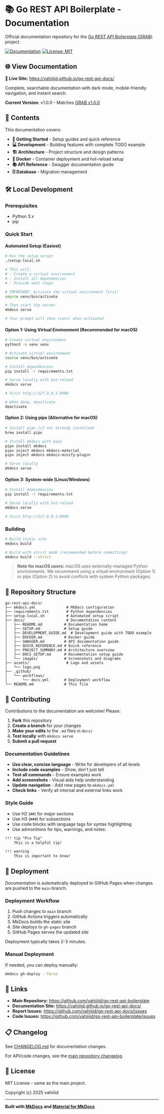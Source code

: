# 📚 Go REST API Boilerplate - Documentation

Official documentation repository for the [Go REST API Boilerplate (GRAB)](https://github.com/vahiiiid/go-rest-api-boilerplate) project.

[![Documentation](https://img.shields.io/badge/docs-latest-brightgreen.svg)](https://vahiiiid.github.io/go-rest-api-docs/)
[![License: MIT](https://img.shields.io/badge/License-MIT-yellow.svg)](https://opensource.org/licenses/MIT)

## 🌐 View Documentation

**🔗 Live Site:** https://vahiiiid.github.io/go-rest-api-docs/

Complete, searchable documentation with dark mode, mobile-friendly navigation, and instant search.

**Current Version**: v1.0.0 - Matches [GRAB v1.0.0](https://github.com/vahiiiid/go-rest-api-boilerplate/releases/tag/v1.0.0)

## 📖 Contents

This documentation covers:

- **🚀 Getting Started** - Setup guides and quick reference
- **💻 Development** - Building features with complete TODO example
- **🏗️ Architecture** - Project structure and design patterns
- **🐳 Docker** - Container deployment and hot-reload setup
- **📚 API Reference** - Swagger documentation guide
- **🗄️ Database** - Migration management

## 🛠️ Local Development

### Prerequisites

- Python 3.x
- pip

### Quick Start

#### Automated Setup (Easiest)

```bash
# Run the setup script
./setup-local.sh

# This will:
# - Create a virtual environment
# - Install all dependencies
# - Provide next steps

# IMPORTANT: Activate the virtual environment first!
source venv/bin/activate

# Then start the server
mkdocs serve

# Your prompt will show (venv) when activated
```

#### Option 1: Using Virtual Environment (Recommended for macOS)

```bash
# Create virtual environment
python3 -m venv venv

# Activate virtual environment
source venv/bin/activate

# Install dependencies
pip install -r requirements.txt

# Serve locally with hot-reload
mkdocs serve

# Visit http://127.0.0.1:8000

# When done, deactivate
deactivate
```

#### Option 2: Using pipx (Alternative for macOS)

```bash
# Install pipx (if not already installed)
brew install pipx

# Install mkdocs with pipx
pipx install mkdocs
pipx inject mkdocs mkdocs-material
pipx inject mkdocs mkdocs-minify-plugin

# Serve locally
mkdocs serve
```

#### Option 3: System-wide (Linux/Windows)

```bash
# Install dependencies
pip install -r requirements.txt

# Serve locally with hot-reload
mkdocs serve

# Visit http://127.0.0.1:8000
```

### Building

```bash
# Build static site
mkdocs build

# Build with strict mode (recommended before committing)
mkdocs build --strict
```

> **Note for macOS users:** macOS uses externally-managed Python environments. We recommend using a virtual environment (Option 1) or pipx (Option 2) to avoid conflicts with system Python packages.

## 📁 Repository Structure

```
go-rest-api-docs/
├── mkdocs.yml              # MkDocs configuration
├── requirements.txt        # Python dependencies
├── setup-local.sh          # Automated setup script
├── docs/                   # Documentation content
│   ├── README.md          # Documentation home
│   ├── SETUP.md           # Setup guide
│   ├── DEVELOPMENT_GUIDE.md  # Development guide with TODO example
│   ├── DOCKER.md          # Docker guide
│   ├── SWAGGER.md         # API documentation guide
│   ├── QUICK_REFERENCE.md # Quick reference
│   ├── PROJECT_SUMMARY.md # Architecture overview
│   ├── DOCS_SETUP.md      # Documentation setup guide
│   └── images/            # Screenshots and diagrams
├── assets/                 # Logo and assets
│   └── logo.png
├── .github/
│   └── workflows/
│       └── docs.yml       # Deployment workflow
└── README.md              # This file
```

## 🤝 Contributing

Contributions to the documentation are welcome! Please:

1. **Fork** this repository
2. **Create a branch** for your changes
3. **Make your edits** to the `.md` files in `docs/`
4. **Test locally** with `mkdocs serve`
5. **Submit a pull request**

### Documentation Guidelines

- **Use clear, concise language** - Write for developers of all levels
- **Include code examples** - Show, don't just tell
- **Test all commands** - Ensure examples work
- **Add screenshots** - Visual aids help understanding
- **Update navigation** - Add new pages to `mkdocs.yml`
- **Check links** - Verify all internal and external links work

### Style Guide

- Use H2 (`##`) for major sections
- Use H3 (`###`) for subsections
- Use code blocks with language tags for syntax highlighting
- Use admonitions for tips, warnings, and notes:

```markdown
!!! tip "Pro Tip"
    This is a helpful tip!

!!! warning
    This is important to know!
```

## 🚀 Deployment

Documentation is automatically deployed to GitHub Pages when changes are pushed to the `main` branch.

### Deployment Workflow

1. Push changes to `main` branch
2. GitHub Actions triggers automatically
3. MkDocs builds the static site
4. Site deploys to `gh-pages` branch
5. GitHub Pages serves the updated site

Deployment typically takes 2-3 minutes.

### Manual Deployment

If needed, you can deploy manually:

```bash
mkdocs gh-deploy --force
```

## 🔗 Links

- **Main Repository:** https://github.com/vahiiiid/go-rest-api-boilerplate
- **Documentation Site:** https://vahiiiid.github.io/go-rest-api-docs/
- **Report Issues:** https://github.com/vahiiiid/go-rest-api-docs/issues
- **Code Issues:** https://github.com/vahiiiid/go-rest-api-boilerplate/issues

## 📋 Changelog

See [CHANGELOG.md](CHANGELOG.md) for documentation changes.

For API/code changes, see the [main repository changelog](https://github.com/vahiiiid/go-rest-api-boilerplate/blob/main/CHANGELOG.md).

## 📄 License

MIT License - same as the main project.

Copyright (c) 2025 vahiiiid

---

**Built with [MkDocs](https://www.mkdocs.org/) and [Material for MkDocs](https://squidfunk.github.io/mkdocs-material/)**